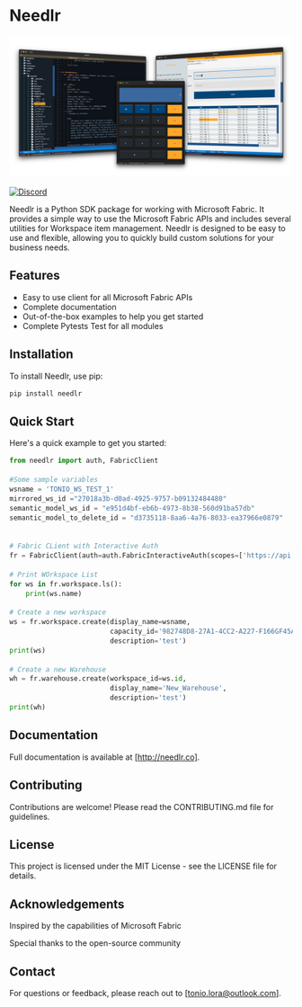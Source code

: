 # Needlr

![Textual splash image](https://raw.githubusercontent.com/Textualize/textual/main/imgs/textual.png)

[![Discord](https://img.shields.io/discord/1026214085173461072)](https://discord.gg/Enf6Z3qhVr)

Needlr is a Python SDK package for working with Microsoft Fabric. It provides a simple way to use the Microsoft Fabric APIs and includes several utilities for Workspace item management. Needlr is designed to be easy to use and flexible, allowing you to quickly build custom solutions for your business needs.

## Features

- Easy to use client for all Microsoft Fabric APIs
- Complete documentation
- Out-of-the-box examples to help you get started
- Complete Pytests Test for all modules

## Installation

To install Needlr, use pip:

```bash
pip install needlr
```

## Quick Start

Here's a quick example to get you started:

```python
from needlr import auth, FabricClient

#Some sample variables
wsname = 'TONIO_WS_TEST_1'
mirrored_ws_id ="27018a3b-d0ad-4925-9757-b09132484480"
semantic_model_ws_id = "e951d4bf-eb6b-4973-8b38-560d91ba57db"
semantic_model_to_delete_id = "d3735118-8aa6-4a76-8033-ea37966e0879"


# Fabric CLient with Interactive Auth
fr = FabricClient(auth=auth.FabricInteractiveAuth(scopes=['https://api.fabric.microsoft.com/.default']))

# Print WOrkspace List
for ws in fr.workspace.ls():
    print(ws.name)

# Create a new workspace
ws = fr.workspace.create(display_name=wsname, 
                         capacity_id='982748D8-27A1-4CC2-A227-F166GF45ABB8', 
                         description='test')
print(ws)

# Create a new Warehouse    
wh = fr.warehouse.create(workspace_id=ws.id, 
                         display_name='New_Warehouse', 
                         description='test')
print(wh)
```

## Documentation

Full documentation is available at [http://needlr.co].

## Contributing

Contributions are welcome! Please read the CONTRIBUTING.md file for guidelines.

## License

This project is licensed under the MIT License - see the LICENSE file for details.

## Acknowledgements

Inspired by the capabilities of Microsoft Fabric

Special thanks to the open-source community

## Contact

For questions or feedback, please reach out to [tonio.lora@outlook.com].
